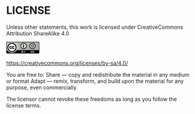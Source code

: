 # LICENSE

Unless other statements, this work is licensed under CreativeCommons Attribution ShareAlike 4.0

![CC-BY-SA](book/img/cc-by-sa.png)

https://creativecommons.org/licenses/by-sa/4.0/

You are free to:
Share — copy and redistribute the material in any medium or format
Adapt — remix, transform, and build upon the material
for any purpose, even commercially.

The licensor cannot revoke these freedoms as long as you follow the license terms.

